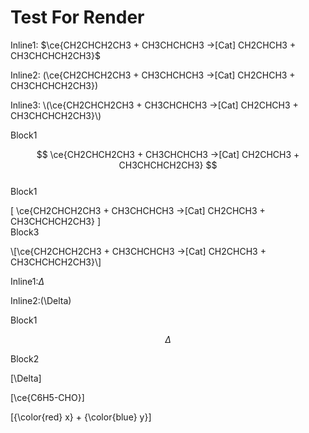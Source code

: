 # Test For Render

Inline1:   $\ce{CH2CHCH2CH3 + CH3CHCHCH3 ->[Cat] CH2CHCH3 + CH3CHCHCH2CH3}$      

Inline2:   \(\ce{CH2CHCH2CH3 + CH3CHCHCH3 ->[Cat] CH2CHCH3 + CH3CHCHCH2CH3}\)      

Inline3:   \\(\ce{CH2CHCH2CH3 + CH3CHCHCH3 ->[Cat] CH2CHCH3 + CH3CHCHCH2CH3}\\)      

Block1   

$$ \ce{CH2CHCH2CH3 + CH3CHCHCH3 ->[Cat] CH2CHCH3 + CH3CHCHCH2CH3} $$    
Block1   

\[ \ce{CH2CHCH2CH3 + CH3CHCHCH3 ->[Cat] CH2CHCH3 + CH3CHCHCH2CH3} \]  
Block3   

\\[\ce{CH2CHCH2CH3 + CH3CHCHCH3 ->[Cat] CH2CHCH3 + CH3CHCHCH2CH3}\\]    


Inline1:$\Delta$    

Inline2:\(\Delta\)    

Block1   

$$ \Delta $$    

Block2   

\[\Delta\]    

\[\ce{C6H5-CHO}\]   

\[{\color{red} x} + {\color{blue} y}\]  
